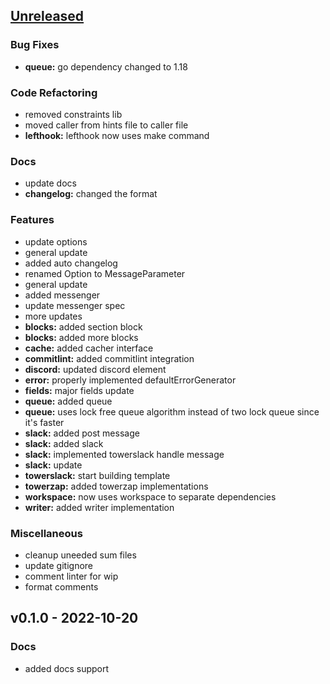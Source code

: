 <a name="unreleased"></a>
## [Unreleased]

### Bug Fixes
- **queue:** go dependency changed to 1.18

### Code Refactoring
- removed constraints lib
- moved caller from hints file to caller file
- **lefthook:** lefthook now uses make command

### Docs
- update docs
- **changelog:** changed the format

### Features
- update options
- general update
- added auto changelog
- renamed Option to MessageParameter
- general update
- added messenger
- update messenger spec
- more updates
- **blocks:** added section block
- **blocks:** added more blocks
- **cache:** added cacher interface
- **commitlint:** added commitlint integration
- **discord:** updated discord element
- **error:** properly implemented defaultErrorGenerator
- **fields:** major fields update
- **queue:** added queue
- **queue:** uses lock free queue algorithm instead of two lock queue since it's faster
- **slack:** added post message
- **slack:** added slack
- **slack:** implemented towerslack handle message
- **slack:** update
- **towerslack:** start building template
- **towerzap:** added towerzap implementations
- **workspace:** now uses workspace to separate dependencies
- **writer:** added writer implementation

### Miscellaneous
- cleanup uneeded sum files
- update gitignore
- comment linter for wip
- format comments


<a name="v0.1.0"></a>
## v0.1.0 - 2022-10-20
### Docs
- added docs support


[Unreleased]: https://github.com/tigorlazuardi/tower/compare/v0.1.0...HEAD
